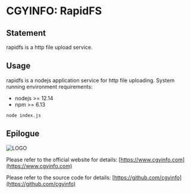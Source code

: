 # CGYINFO: RapidFS

## Statement

rapidfs is a http file upload service.

## Usage

rapidfs is a nodejs application service for http file uploading.
System running environment requirements:

-   nodejs >= 12.14
-   npm >= 6.13

```
node index.js
```

## Epilogue

![LOGO](https://www.cgyinfo.com/logo.png)

Please refer to the official website for details: [https://www.cgyinfo.com](https://www.cgyinfo.com)

Please refer to the source code for details: [https://github.com/cgyinfo](https://github.com/cgyinfo)
